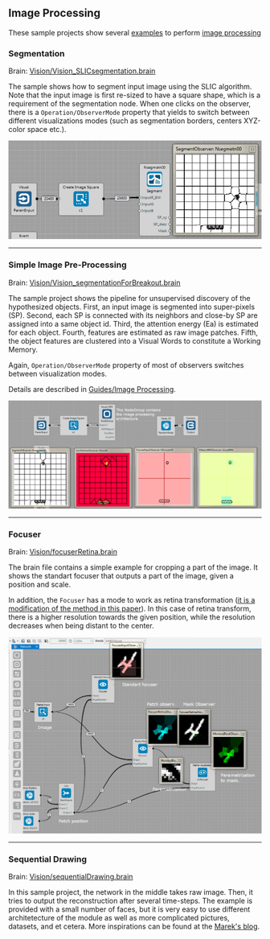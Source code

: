 ## Image Processing

These sample projects show several [examples](https://github.com/GoodAI/BrainSimulatorSampleProjects/tree/master/Vision) to perform [image processing](../guides/improc.md)

### Segmentation
Brain: [Vision/Vision_SLICsegmentation.brain](https://github.com/GoodAI/BrainSimulatorSampleProjects/blob/master/Vision/Vision_SLICsegmentation.brain)

The sample shows how to segment input image using the SLIC algorithm. Note that the input image is first re-sized to have a square shape, which is a requirement of the segmentation node. When one clicks on the observer, there is a `Operation/ObserverMode` property that yields to switch between different visualizations modes (such as segmentation borders, centers XYZ-color space etc.).

![](../img/vision_ex_SLIC.PNG)

---

### Simple Image Pre-Processing

Brain: [Vision/Vision_segmentationForBreakout.brain](https://github.com/GoodAI/BrainSimulatorSampleProjects/blob/master/Vision/Vision_segmentationForBreakout.brain)

The sample project shows the pipeline for unsupervised discovery of the hypothesized objects. First, an input image is segmented into super-pixels (SP). Second, each SP is connected with its neighbors and close-by SP are assigned into a same object id. Third, the attention energy (Ea) is estimated for each object. Fourth, features are estimated as raw image patches. Fifth, the object features are clustered into a Visual Words to constitute a Working Memory.

Again, `Operation/ObserverMode` property of most of observers switches between visualization modes.

Details are described in [Guides/Image Processing](../guides/improc.md).

![](../img/vision_ex_pong.PNG)


---

### Focuser
Brain: [Vision/focuserRetina.brain](https://github.com/GoodAI/BrainSimulatorSampleProjects/blob/master/Vision/focuserRetina.brain)

The brain file contains a simple example for cropping a part of the image. It shows the standart focuser that outputs a part of the image, given a position and scale.

In addition, the `Focuser` has a mode to work as retina transformation ([it is a modification of the method in this paper](http://papers.nips.cc/paper/4089-learning-to-combine-foveal-glimpses-with-a-third-order-boltzmann-machine.pdf)). In this case of retina transform, there is a higher resolution towards the given position, while the resolution decreases when being distant to the center.

![](../img/retinaFocuser_for_manual.png)


---

### Sequential Drawing
Brain: [Vision/sequentialDrawing.brain](https://github.com/GoodAI/BrainSimulatorSampleProjects/blob/master/Vision/sequentialDrawing.brain)

In this sample project, the network in the middle takes raw image. Then, it tries to output the reconstruction after several time-steps. The example is provided with a small number of faces, but it is very easy to use different architetecture of the module as well as more complicated pictures, datasets, and et cetera. More inspirations can be found at the [Marek's blog](http://blog.marekrosa.org/2015/09/another-goodai-milestone-attention_16.html).

